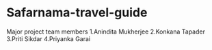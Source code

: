 # Safarnama-travel-guide
Major project team members
1.Anindita Mukherjee
2.Konkana Tapader
3.Priti Sikdar
4.Priyanka Garai
